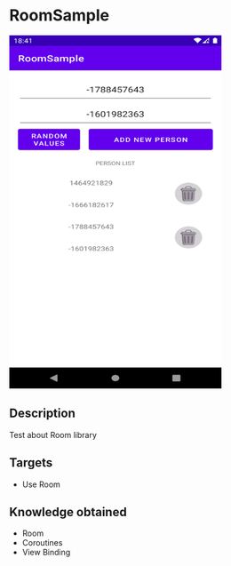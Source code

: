# RoomSample
<img src="./logo.png" width="382" height="636" />

## Description
Test about Room library

## Targets
* Use Room

## Knowledge obtained
* Room
* Coroutines
* View Binding